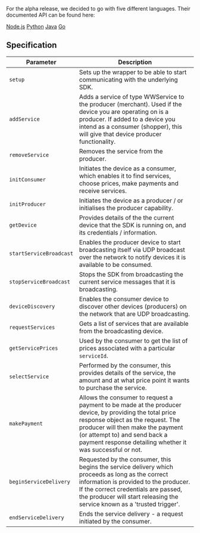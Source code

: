 For the alpha release, we decided to go with five different languages. Their documented API can be found here:

<div class="download">
  <a class="md-button" href="../nodejs/">Node.js</a>
  <a class="md-button" href="../python27/">Python</a>
  <a class="md-button" href="../java/">Java</a>
  <a class="md-button" href="../dotnet>.NET</a>
  <a class="md-button" href="../getting-started-with-go/">Go</a>
</div>

## Specification

|**Parameter**|**Description**|
| ------------- | -----|
|`setup`|Sets up the wrapper to be able to start communicating with the underlying SDK.|
|`addService`|Adds a service of type WWService to the producer (merchant). Used if the device you are operating on is a producer. If added to a device you intend as a consumer (shopper), this will give that device producer functionality.|
|`removeService`|Removes the service from the producer.|
|`initConsumer`|Initiates the device as a consumer, which enables it to find services, choose prices, make payments and receive services.|
|`initProducer`|Initiates the device as a producer / or initialises the producer capability.|
|`getDevice`|Provides details of the the current device that the SDK is running on, and its credentials / information.|
|`startServiceBroadcast`|Enables the producer device to start broadcasting itself via UDP broadcast over the network to notify devices it is available to be consumed.|
|`stopServiceBroadcast`|Stops the SDK from broadcasting the current service messages that it is broadcasting.|
|`deviceDiscovery`|Enables the consumer device to discover other devices (producers) on the network that are UDP broadcasting.|
|`requestServices`|Gets a list of services that are available from the broadcasting device.|
|`getServicePrices`|Used by the consumer to get the list of prices associated with a particular `serviceId`.|
|`selectService`|Performed by the consumer, this provides details of the service, the amount and at what price point it wants to purchase the service.|
|`makePayment`|Allows the consumer to request a payment to be made at the producer device, by providing the total price response object as the request. The producer will then make the payment (or attempt to) and send back a payment response detailing whether it was successful or not.|
|`beginServiceDelivery`|Requested by the consumer, this begins the service delivery which proceeds as long as the correct information is provided to the producer. If the correct credentials are passed, the producer will start releasing the service known as a 'trusted trigger'.|
|`endServiceDelivery`|Ends the service delivery - a request initiated by the consumer.|

